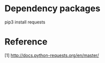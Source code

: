 # Dependency packages
pip3 install requests

# Reference
[1] http://docs.python-requests.org/en/master/

